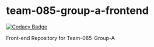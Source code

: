 # team-085-group-a-frontend

[![Codacy Badge](https://api.codacy.com/project/badge/Grade/9a200464fb854db4a31b61a15bc412a8)](https://app.codacy.com/gh/BuildForSDGCohort2/Team-085-Frontend?utm_source=github.com&utm_medium=referral&utm_content=BuildForSDGCohort2/Team-085-Frontend&utm_campaign=Badge_Grade_Dashboard)

Front-end Repository for Team-085-Group-A 

